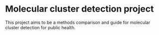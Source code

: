 # Molecular cluster detection project

This project aims to be a methods comparison and guide for molecular cluster detection for public health.
